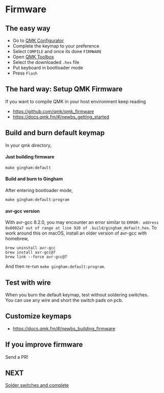 # Firmware

## The easy way
- Go to [QMK Configurator](https://config.qmk.fm/#/gingham/LAYOUT_60_ansi)
- Complete the keymap to your preference
- Select `COMPILE` and once its done `FIRMWARE`
- Open [QMK Toolbox](https://github.com/qmk/qmk_toolbox/releases)
- Select the downloaded `.hex` file
- Put keyboard in bootloader mode
- Press `Flash`

## The hard way: Setup QMK Firmware
If you want to compile QMK in your host environment keep reading
- https://github.com/qmk/qmk_firmware
- https://docs.qmk.fm/#/newbs_getting_started

## Build and burn default keymap
In your qmk directory,

#### Just building firmware
```
make gingham:default
```

#### Build and burn to Gingham
After entering bootloader mode,
```
make gingham:default:program
```

#### avr-gcc version
With avr-gcc 8.2.0, you may encounter an error similar to `ERROR: address 0x8002a7 out of range at line 920 of .build/gingham_default.hex`. To work around this on macOS, install an older version of avr-gcc with homebrew,
```
brew uninstall avr-gcc
brew install avr-gcc@7
brew link --force avr-gcc@7
```
And then re-run `make gingham:default:program`.

## Test with wire
When you burn the default keymap, test without soldering switches.   
You can use any wire and short the switch pads on pcb.

## Customize keymaps
- https://docs.qmk.fm/#/newbs_building_firmware

## If you improve firmware
Send a PR!

## NEXT
[Solder switches and complete](./complete.md)
